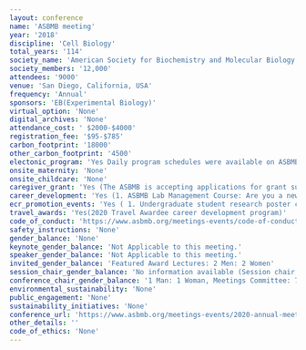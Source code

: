 ```yaml
---
layout: conference 
name: 'ASBMB meeting'
year: '2018'
discipline: 'Cell Biology'
total_years: '114'
society_name: 'American Society for Biochemistry and Molecular Biology'
society_members: '12,000'
attendees: '9000'
venue: 'San Diego, California, USA'
frequency: 'Annual'
sponsors: 'EB(Experimental Biology)'
virtual_option: 'None'
digital_archives: 'None'
attendance_cost: ' $2000-$4000'
registration_fee: '$95-$785'
carbon_footprint: '18000'
other_carbon_footprint: '4500'
electonic_program: 'Yes Daily program schedules were available on ASBMB website.'
onsite_maternity: 'None'
onsite_childcare: 'None'
caregiver_grant: 'Yes (The ASBMB is accepting applications for grant support to help off-set the cost of child care to enable members with dependent children to present their research at the ASBMB annual meeting. The ASBMB Child Care Grant is a reimbursable allowance of up to $1,000 towards one of the eligible scenarios detailed below. Funds may not be used for on-going child care expenses or the costs associated with transporting the child(ren) or the attendee to the meeting.)'
career_development: 'Yes (1. ASBMB Lab Management Course: Are you a new faculty member or PI? Are you a postdoctoral fellow or senior graduate student that is interested in starting your own lab? How do you go about setting up your lab? How will you manage an initial budget to get off to a great start? Who will you hire? What criteria will you use to select your staff and how will you mentor your trainees successfully? Will you be able to communicate effectively with your staff, and how will you handle any conflicts when they arise? If you have considered any of these questions, then sign up for this free interactive session.)'
ecr_promotion_events: 'Yes ( 1. Undergraduate student research poster competition events  2. Undergraduate CREST (Connecting Researchers, Educators and Students) teams will meet to discuss their shared research interests.)'
travel_awards: 'Yes(2020 Travel Awardee career development program)'
code_of_conduct: 'https://www.asbmb.org/meetings-events/code-of-conduct'
safety_instructions: 'None'
gender_balance: 'None'
keynote_gender_balance: 'Not Applicable to this meeting.'
speaker_gender_balance: 'Not Applicable to this meeting.'
invited_gender_balance: 'Featured Award Lectures: 2 Men: 2 Women'
session_chair_gender_balance: 'No information available (Session chair first names missing)'
conference_chair_gender_balance: '1 Man: 1 Woman, Meetings Committee: 7 Men: 5 Women, 2020 Annual Meeting Program Planning Committee: 9 Men: 8 Women'
environmental_sustainability: 'None'
public_engagement: 'None'
sustainability_initiatives: 'None'
conference_url: 'https://www.asbmb.org/meetings-events/2020-annual-meeting'
other_details: ''
code_of_ethics: 'None'
---
```

